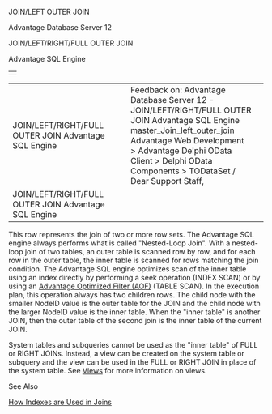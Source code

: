 JOIN/LEFT OUTER JOIN




Advantage Database Server 12  

JOIN/LEFT/RIGHT/FULL OUTER JOIN

Advantage SQL Engine

|  |
| --- |
|  |

|  |  |  |  |  |
| --- | --- | --- | --- | --- |
| JOIN/LEFT/RIGHT/FULL OUTER JOIN  Advantage SQL Engine |  |  | Feedback on: Advantage Database Server 12 - JOIN/LEFT/RIGHT/FULL OUTER JOIN Advantage SQL Engine master\_Join\_left\_outer\_join Advantage Web Development > Advantage Delphi OData Client > Delphi OData Components > TODataSet / Dear Support Staff, |  |
| JOIN/LEFT/RIGHT/FULL OUTER JOIN  Advantage SQL Engine |  |  |  |  |

This row represents the join of two or more row sets. The Advantage SQL engine always performs what is called "Nested-Loop Join". With a nested-loop join of two tables, an outer table is scanned row by row, and for each row in the outer table, the inner table is scanned for rows matching the join condition. The Advantage SQL engine optimizes scan of the inner table using an index directly by performing a seek operation (INDEX SCAN) or by using an [Advantage Optimized Filter (AOF)](master_advantage_optimized_filters.htm) (TABLE SCAN). In the execution plan, this operation always has two children rows. The child node with the smaller NodeID value is the outer table for the JOIN and the child node with the larger NodeID value is the inner table. When the "inner table" is another JOIN, then the outer table of the second join is the inner table of the current JOIN.

System tables and subqueries cannot be used as the "inner table" of FULL or RIGHT JOINs. Instead, a view can be created on the system table or subquery and the view can be used in the FULL or RIGHT JOIN in place of the system table. See [Views](master_views.htm) for more information on views.

See Also

[How Indexes are Used in Joins](master_how_indexes_are_used_in_joins.htm)